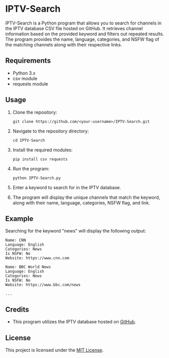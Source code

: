 # IPTV-Search

IPTV-Search is a Python program that allows you to search for channels in the IPTV database CSV file hosted on GitHub. It retrieves channel information based on the provided keyword and filters out repeated results. The program provides the name, language, categories, and NSFW flag of the matching channels along with their respective links.

## Requirements

- Python 3.x
- csv module
- requests module

## Usage

1. Clone the repository:

   ```shell
   git clone https://github.com/<your-username>/IPTV-Search.git
   ```

2. Navigate to the repository directory:

   ```shell
   cd IPTV-Search
   ```

3. Install the required modules:

   ```shell
   pip install csv requests
   ```

4. Run the program:

   ```shell
   python IPTV-Search.py
   ```

5. Enter a keyword to search for in the IPTV database.

6. The program will display the unique channels that match the keyword, along with their name, language, categories, NSFW flag, and link.

## Example

Searching for the keyword "news" will display the following output:

```
Name: CNN
Language: English
Categories: News
Is NSFW: No
Website: https://www.cnn.com

Name: BBC World News
Language: English
Categories: News
Is NSFW: No
Website: https://www.bbc.com/news

...
```

## Credits

- This program utilizes the IPTV database hosted on [GitHub](https://github.com/iptv-org/database).

## License

This project is licensed under the [MIT License](LICENSE).
